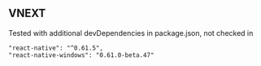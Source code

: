 VNEXT
-----

Tested with additional devDependencies in package.json, not checked in

    "react-native": "^0.61.5",
    "react-native-windows": "0.61.0-beta.47"

